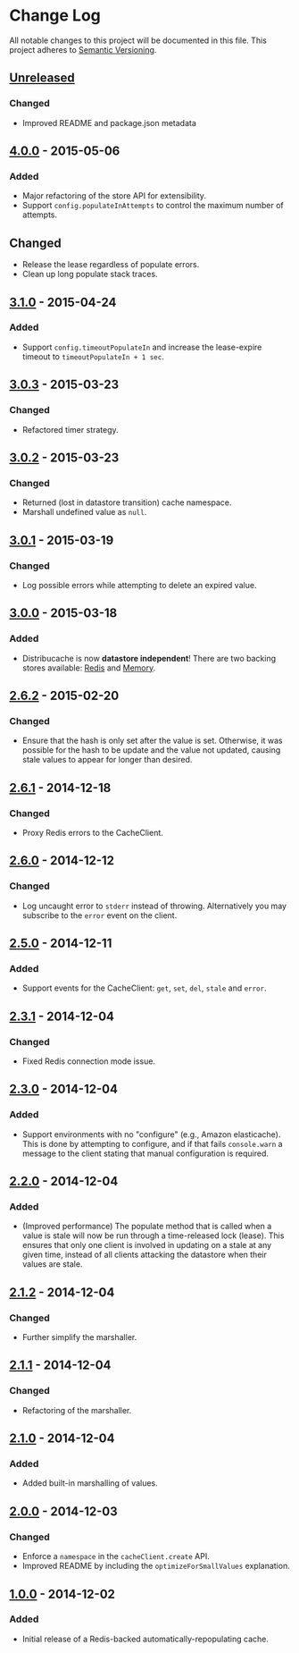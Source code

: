 # Change Log
All notable changes to this project will be documented in this file.
This project adheres to [Semantic Versioning](http://semver.org/).

## [Unreleased][unreleased]
### Changed
- Improved README and package.json metadata

## [4.0.0] - 2015-05-06
### Added
- Major refactoring of the store API for extensibility.
- Support `config.populateInAttempts` to control the maximum number of attempts.

## Changed
- Release the lease regardless of populate errors.
- Clean up long populate stack traces.

## [3.1.0] - 2015-04-24
### Added
- Support `config.timeoutPopulateIn` and increase the lease-expire timeout
  to `timeoutPopulateIn + 1 sec`.

## [3.0.3] - 2015-03-23
### Changed
- Refactored timer strategy.

## [3.0.2] - 2015-03-23
### Changed
- Returned (lost in datastore transition) cache namespace.
- Marshall undefined value as `null`.

## [3.0.1] - 2015-03-19
### Changed
- Log possible errors while attempting to delete an expired value.

## [3.0.0] - 2015-03-18
### Added
- Distribucache is now **datastore independent**! There are two backing stores available:
  [Redis](https://github.com/dowjones/distribucache-redis-store) and
  [Memory](https://github.com/dowjones/distribucache-memory-store).

## [2.6.2] - 2015-02-20
### Changed
- Ensure that the hash is only set after the value is set. Otherwise, it was possible
  for the hash to be update and the value not updated, causing stale values to appear
  for longer than desired.

## [2.6.1] - 2014-12-18
### Changed
- Proxy Redis errors to the CacheClient.

## [2.6.0] - 2014-12-12
### Changed
- Log uncaught error to `stderr` instead of throwing. Alternatively you may
  subscribe to the `error` event on the client.

## [2.5.0] - 2014-12-11
### Added
- Support events for the CacheClient: `get`, `set`, `del`, `stale` and `error`.

## [2.3.1] - 2014-12-04
### Changed
- Fixed Redis connection mode issue.

## [2.3.0] - 2014-12-04
### Added
- Support environments with no "configure" (e.g., Amazon elasticache). This is done
  by attempting to configure, and if that fails `console.warn` a message to the client
  stating that manual configuration is required.

## [2.2.0] - 2014-12-04
### Added
- (Improved performance) The populate method that is called when a value is stale will
  now be run through a time-released lock (lease). This ensures that only one client
  is involved in updating on a stale at any given time, instead of all
  clients attacking the datastore when their values are stale.

## [2.1.2] - 2014-12-04
### Changed
- Further simplify the marshaller.

## [2.1.1] - 2014-12-04
### Changed
- Refactoring of the marshaller.

## [2.1.0] - 2014-12-04
### Added
- Added built-in marshalling of values.

## [2.0.0] - 2014-12-03
### Changed
- Enforce a `namespace` in the `cacheClient.create` API.
- Improved README by including the `optimizeForSmallValues` explanation.

## [1.0.0] - 2014-12-02
### Added
- Initial release of a Redis-backed automatically-repopulating cache.


[unreleased]: https://github.com/dowjones/distribucache/compare/v4.0.0...HEAD
[4.0.0]: https://github.com/dowjones/distribucache/compare/v3.1.0...v4.0.0
[3.1.0]: https://github.com/dowjones/distribucache/compare/v3.0.3...v3.1.0
[3.0.3]: https://github.com/dowjones/distribucache/compare/v3.0.2...v3.0.3
[3.0.2]: https://github.com/dowjones/distribucache/compare/v3.0.1...v3.0.2
[3.0.1]: https://github.com/dowjones/distribucache/compare/v3.0.0...v3.0.1
[3.0.0]: https://github.com/dowjones/distribucache/compare/v2.6.2...v3.0.0
[2.6.2]: https://github.com/dowjones/distribucache/compare/v2.6.1...v2.6.2
[2.6.1]: https://github.com/dowjones/distribucache/compare/v2.6.0...v2.6.1
[2.6.0]: https://github.com/dowjones/distribucache/compare/v2.5.0...v2.6.0
[2.5.0]: https://github.com/dowjones/distribucache/compare/v2.3.1...v2.5.0
[2.3.1]: https://github.com/dowjones/distribucache/compare/v2.3.0...v2.3.1
[2.3.0]: https://github.com/dowjones/distribucache/compare/v2.2.0...v2.3.0
[2.2.0]: https://github.com/dowjones/distribucache/compare/v2.1.2...v2.2.0
[2.1.2]: https://github.com/dowjones/distribucache/compare/v2.1.1...v2.1.2
[2.1.1]: https://github.com/dowjones/distribucache/compare/v2.1.0...v2.1.1
[2.1.0]: https://github.com/dowjones/distribucache/compare/v2.0.0...v2.1.0
[2.0.0]: https://github.com/dowjones/distribucache/compare/v1.0.0...v2.0.0
[1.0.0]: https://github.com/dowjones/distribucache/compare/5bc09c79ac8652c8a07407e803d5ddc74ebe761c...v1.0.0
